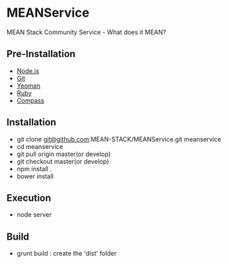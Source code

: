 MEANService
===========

MEAN Stack Community Service - What does it MEAN?

## Pre-Installation
  - [Node.js](http://nodejs.org/)
  - [Git](http://git-scm.com/downloads)
  - [Yeoman](http://yeoman.io/) 
  - [Ruby](https://www.ruby-lang.org/ko/downloads/)
  - [Compass](http://compass-style.org/install/)

## Installation
  - git clone git@github.com:MEAN-STACK/MEANService.git meanservice
  - cd meanservice
  - git pull origin master(or develop)
  - git checkout master(or develop)
  - npm install .
  - bower install 

## Execution 
  - node server

## Build
  - grunt build : create the 'dist' folder
